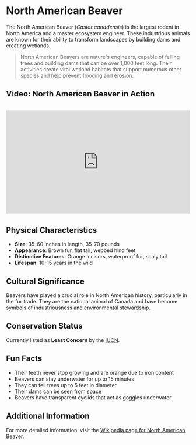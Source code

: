 # North American Beaver

The North American Beaver (*Castor canadensis*) is the largest rodent in North America and a master ecosystem engineer. These industrious animals are known for their ability to transform landscapes by building dams and creating wetlands.

> North American Beavers are nature's engineers, capable of felling trees and building dams that can be over 1,000 feet long. Their activities create vital wetland habitats that support numerous other species and help prevent flooding and erosion.

## Video: North American Beaver in Action
<div class="video-container" style="position: relative; padding-bottom: 56.25%; height: 0; overflow: hidden; max-width: 100%; margin: 2rem 0;">
    <iframe style="position: absolute; top: 0; left: 0; width: 100%; height: 100%;" 
            src="https://www.youtube.com/embed/8X7U9qXzqXc" 
            title="North American Beaver in Action" 
            frameborder="0" 
            allow="accelerometer; autoplay; clipboard-write; encrypted-media; gyroscope; picture-in-picture" 
            allowfullscreen>
    </iframe>
</div>

## Physical Characteristics

- **Size**: 35-60 inches in length, 35-70 pounds
- **Appearance**: Brown fur, flat tail, webbed hind feet
- **Distinctive Features**: Orange incisors, waterproof fur, scaly tail
- **Lifespan**: 10-15 years in the wild

## Cultural Significance
Beavers have played a crucial role in North American history, particularly in the fur trade. They are the national animal of Canada and have become symbols of industriousness and environmental stewardship.

## Conservation Status
Currently listed as **Least Concern** by the [IUCN](https://www.iucnredlist.org/species/4003/22187946).

## Fun Facts
- Their teeth never stop growing and are orange due to iron content
- Beavers can stay underwater for up to 15 minutes
- They can fell trees up to 5 feet in diameter
- Their dams can be seen from space
- Beavers have transparent eyelids that act as goggles underwater

## Additional Information
For more detailed information, visit the [Wikipedia page for North American Beaver](https://en.wikipedia.org/wiki/North_American_beaver). 